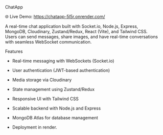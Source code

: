 ChatApp

🌐 Live Demo: https://chatapp-5l5r.onrender.com/

A real-time chat application built with Socket.io, Node.js, Express, MongoDB, Cloudinary, Zustand/Redux, React (Vite), and Tailwind CSS. Users can send messages, share images, and have real-time conversations with seamless WebSocket communication.

Features

* Real-time messaging with WebSockets (Socket.io)

* User authentication (JWT-based authentication)

* Media storage via Cloudinary

* State management using Zustand/Redux

* Responsive UI with Tailwind CSS

* Scalable backend with Node.js and Express

* MongoDB Atlas for database management

* Deployment in render.
